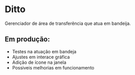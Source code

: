 # Ditto
Gerenciador de área de transferência que atua em bandeija.

## Em produção:
- Testes na atuação em bandeja
- Ajustes em interace gráfica
- Adição de ícone na janela
- Possiveis melhorias em funcionamento
